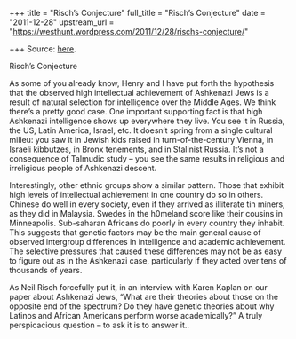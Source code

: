 +++
title = "Risch’s Conjecture"
full_title = "Risch’s Conjecture"
date = "2011-12-28"
upstream_url = "https://westhunt.wordpress.com/2011/12/28/rischs-conjecture/"

+++
Source: [here](https://westhunt.wordpress.com/2011/12/28/rischs-conjecture/).

Risch’s Conjecture

As some of you already know, Henry and I have put forth the hypothesis
that the observed high intellectual achievement of Ashkenazi Jews is a
result of natural selection for intelligence over the Middle Ages. We
think there’s a pretty good case. One important supporting fact is that
high Ashkenazi intelligence shows up everywhere they live. You see it in
Russia, the US, Latin America, Israel, etc. It doesn’t spring from a
single cultural milieu: you saw it in Jewish kids raised in
turn-of-the-century Vienna, in Israeli kibbutzes, in Bronx tenements,
and in Stalinist Russia. It’s not a consequence of Talmudic study – you
see the same results in religious and irreligious people of Ashkenazi
descent.

Interestingly, other ethnic groups show a similar pattern. Those that
exhibit high levels of intellectual achievement in one country do so in
others. Chinese do well in every society, even if they arrived as
illiterate tin miners, as they did in Malaysia. Swedes in the h0meland
score like their cousins in Minneapolis. Sub-saharan Africans do poorly
in every country they inhabit. This suggests that genetic factors may be
the main general cause of observed intergroup differences in
intelligence and academic achievement. The selective pressures that
caused these differences may not be as easy to figure out as in the
Ashkenazi case, particularly if they acted over tens of thousands of
years.

As Neil Risch forcefully put it, in an interview with Karen Kaplan on
our paper about Ashkenazi Jews, “What are their theories about those on
the opposite end of the spectrum? Do they have genetic theories about
why Latinos and African Americans perform worse academically?” A truly
perspicacious question – to ask it is to answer it..

